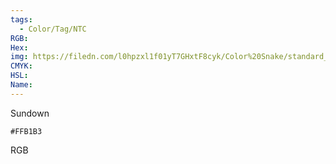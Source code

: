 ```yaml
---
tags:
  - Color/Tag/NTC
RGB:
Hex:
img: https://filedn.com/l0hpzxl1f01yT7GHxtF8cyk/Color%20Snake/standard_csv_to_svg//FFB1B3.svg
CMYK:
HSL:
Name:
---
```

Sundown
```palette
#FFB1B3
```
RGB
